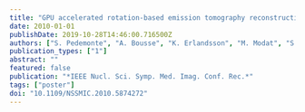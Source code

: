 ```yaml
---
title: "GPU accelerated rotation-based emission tomography reconstruction"
date: 2010-01-01
publishDate: 2019-10-28T14:46:00.716500Z
authors: ["S. Pedemonte", "A. Bousse", "K. Erlandsson", "M. Modat", "S. Arridge", "B. F. Hutton", "S. Ourselin"]
publication_types: ["1"]
abstract: ""
featured: false
publication: "*IEEE Nucl. Sci. Symp. Med. Imag. Conf. Rec.*"
tags: ["poster"]
doi: "10.1109/NSSMIC.2010.5874272"
---
```


